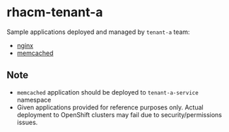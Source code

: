 # rhacm-tenant-a

Sample applications deployed and managed by `tenant-a` team:

* [nginx](https://bitnami.com/stack/nginx/helm)
* [memcached](https://bitnami.com/stack/memcached/helm)

## Note

* `memcached` application should be deployed to `tenant-a-service` namespace
* Given applications provided for reference purposes only. Actual deployment to OpenShift clusters may fail due to security/permissions issues.
